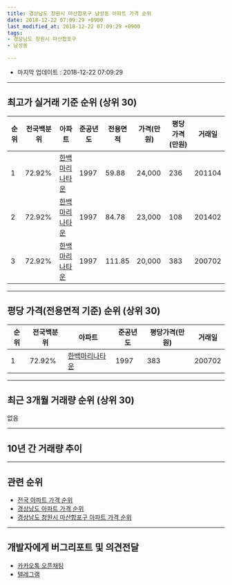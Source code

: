 ```yaml
---
title: 경상남도 창원시 마산합포구 남성동 아파트 가격 순위
date: 2018-12-22 07:09:29 +0900
last_modified_at: 2018-12-22 07:09:29 +0900
tags:
- 경상남도 창원시 마산합포구
- 남성동

---
```


* 마지막 업데이트 : 2018-12-22 07:09:29

---

## 최고가 실거래 기준 순위 (상위 30)


|순위|전국백분위|아파트|준공년도|전용면적|가격(만원)|평당가격(만원)|거래일|
|---|---|---|---|---|---|---|---|
|1|72.92%|[한백마리나타운](https://search.naver.com/search.naver?query=%EA%B2%BD%EC%83%81%EB%82%A8%EB%8F%84+%EC%B0%BD%EC%9B%90%EC%8B%9C+%EB%A7%88%EC%82%B0%ED%95%A9%ED%8F%AC%EA%B5%AC+%EB%82%A8%EC%84%B1%EB%8F%99+%ED%95%9C%EB%B0%B1%EB%A7%88%EB%A6%AC%EB%82%98%ED%83%80%EC%9A%B4)|1997|59.88|24,000|236|201104|
|2|72.92%|[한백마리나타운](https://search.naver.com/search.naver?query=%EA%B2%BD%EC%83%81%EB%82%A8%EB%8F%84+%EC%B0%BD%EC%9B%90%EC%8B%9C+%EB%A7%88%EC%82%B0%ED%95%A9%ED%8F%AC%EA%B5%AC+%EB%82%A8%EC%84%B1%EB%8F%99+%ED%95%9C%EB%B0%B1%EB%A7%88%EB%A6%AC%EB%82%98%ED%83%80%EC%9A%B4)|1997|84.78|23,000|108|201402|
|3|72.92%|[한백마리나타운](https://search.naver.com/search.naver?query=%EA%B2%BD%EC%83%81%EB%82%A8%EB%8F%84+%EC%B0%BD%EC%9B%90%EC%8B%9C+%EB%A7%88%EC%82%B0%ED%95%A9%ED%8F%AC%EA%B5%AC+%EB%82%A8%EC%84%B1%EB%8F%99+%ED%95%9C%EB%B0%B1%EB%A7%88%EB%A6%AC%EB%82%98%ED%83%80%EC%9A%B4)|1997|111.85|20,000|383|200702|


---

## 평당 가격(전용면적 기준) 순위 (상위 30)


|순위|전국백분위|아파트|준공년도|평당가격(만원)|거래일|
|---|---|---|---|---|---|
|1|72.92%|[한백마리나타운](https://search.naver.com/search.naver?query=%EA%B2%BD%EC%83%81%EB%82%A8%EB%8F%84+%EC%B0%BD%EC%9B%90%EC%8B%9C+%EB%A7%88%EC%82%B0%ED%95%A9%ED%8F%AC%EA%B5%AC+%EB%82%A8%EC%84%B1%EB%8F%99+%ED%95%9C%EB%B0%B1%EB%A7%88%EB%A6%AC%EB%82%98%ED%83%80%EC%9A%B4)|1997|383|200702|


---

## 최근 3개월 거래량 순위 (상위 30)

없음

---

## 10년 간 거래량 추이


<div style="width:100%;">
    <canvas id="deal_progress" height="250"></canvas>
</div>

<script>
new Chart(document.getElementById("deal_progress"), {
    type: 'line',
    data: {
        labels: ['200812','200901','200902','200903','200904','200905','200906','200907','200908','200909','200910','200911','200912','201001','201002','201003','201004','201005','201006','201007','201008','201009','201010','201011','201012','201101','201102','201103','201104','201105','201106','201107','201108','201109','201110','201111','201112','201201','201202','201203','201204','201205','201206','201207','201208','201209','201210','201211','201212','201301','201302','201303','201304','201305','201306','201307','201308','201309','201310','201311','201312','201401','201402','201403','201404','201405','201406','201407','201408','201409','201410','201411','201412','201501','201502','201503','201504','201505','201506','201507','201508','201509','201510','201511','201512','201601','201602','201603','201604','201605','201606','201607','201608','201609','201610','201611','201612','201701','201702','201703','201704','201705','201706','201707','201708','201709','201710','201711','201712','201801','201802','201803','201804','201805','201806','201807','201808','201809','201810','201811','201812'],
        datasets: [{
            label: '실거래 수',
            pointRadius: 1,
            data: [0, 0, 0, 1, 0, 0, 0, 2, 0, 1, 0, 1, 0, 2, 0, 1, 0, 0, 1, 0, 0, 2, 0, 0, 0, 1, 1, 1, 3, 1, 0, 0, 0, 1, 2, 0, 0, 0, 0, 0, 0, 0, 0, 0, 0, 1, 1, 0, 0, 0, 0, 0, 1, 0, 2, 0, 0, 0, 0, 0, 0, 0, 3, 0, 0, 0, 0, 2, 0, 0, 0, 0, 0, 1, 0, 0, 0, 0, 0, 0, 1, 0, 0, 0, 1, 0, 0, 2, 0, 1, 0, 0, 0, 0, 0, 0, 0, 0, 0, 0, 0, 0, 1, 0, 0, 0, 0, 0, 0, 0, 0, 0, 0, 0, 0, 0, 0, 0, 0, 0, 0],
            borderColor: "rgba(255, 201, 14, 1)",
            backgroundColor: "rgba(255, 201, 14, 0.5)",
            fill: true,
        }]
    },
    options: {
        responsive: true,
        title: {
            display: true,
            text: '10년간 거래량 추이'
        },
        tooltips: {
            mode: 'index',
            intersect: false,
        },
        hover: {
            mode: 'nearest',
            intersect: true
        },
        scales: {
            xAxes: [{
                display: true,
                scaleLabel: {
                    display: true,
                    labelString: '년/월'
                }
            }],
            yAxes: [{
                display: true,
                ticks: {
                    suggestedMin: 0,
                },
                scaleLabel: {
                    display: true,
                    labelString: '실거래 수'
                }
            }]
        }
    }
});

</script>


---

## 관련 순위

- [전국 아파트 가격 순위](https://inasie.github.io/apt-ranking/전국)
- [경상남도 아파트 가격 순위](https://inasie.github.io/apt-ranking/경상남도)
- [경상남도 창원시 마산합포구 아파트 가격 순위](https://inasie.github.io/apt-ranking/경상남도-창원시-마산합포구)


---

## 개발자에게 버그리포트 및 의견전달

- [카카오톡 오픈채팅](https://open.kakao.com/o/gLJUAP4)
- [텔레그램](https://t.me/inasie)

